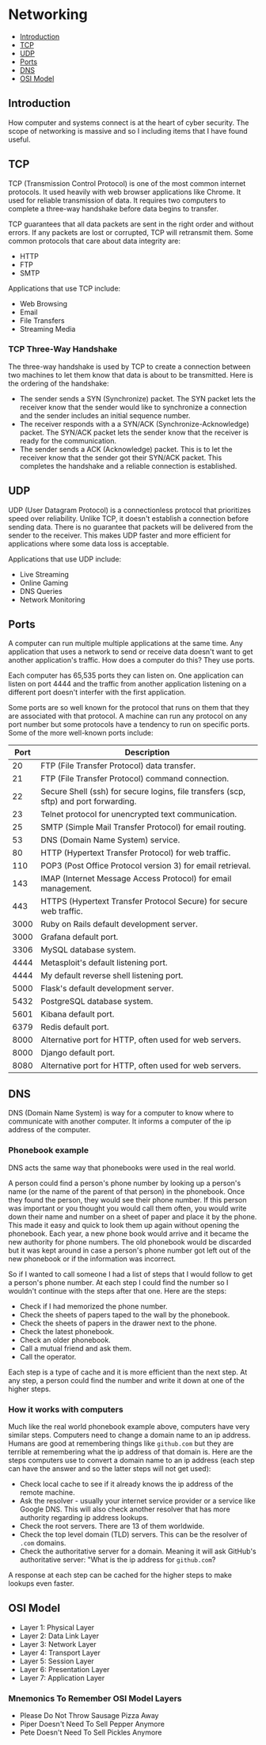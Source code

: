 # Networking

- [Introduction](#introduction)
- [TCP](#tcp)
- [UDP](#udp)
- [Ports](#ports)
- [DNS](#dns)
- [OSI Model](#osi-model)

## Introduction

How computer and systems connect is at the heart of cyber security. The scope of networking is massive and so I including items that I have found useful.

## TCP

TCP (Transmission Control Protocol) is one of the most common internet protocols. It used heavily with web browser applications like Chrome. It used for reliable transmission of data. It requires two computers to complete a three-way handshake before data begins to transfer.

TCP guarantees that all data packets are sent in the right order and without errors. If any packets are lost or corrupted, TCP will retransmit them. Some common protocols that care about data integrity are:

- HTTP
- FTP
- SMTP

Applications that use TCP include:

- Web Browsing
- Email
- File Transfers
- Streaming Media

### TCP Three-Way Handshake

The three-way handshake is used by TCP to create a connection between two machines to let them know that data is about to be transmitted. Here is the ordering of the handshake:

- The sender sends a SYN (Synchronize) packet. The SYN packet lets the receiver know that the sender would like to synchronize a connection and the sender includes an initial sequence number.
- The receiver responds with a a SYN/ACK (Synchronize-Acknowledge) packet. The SYN/ACK packet lets the sender know that the receiver is ready for the communication.
- The sender sends a ACK (Acknowledge) packet. This is to let the receiver know that the sender got their SYN/ACK packet. This completes the handshake and a reliable connection is established.

## UDP

UDP (User Datagram Protocol) is a connectionless protocol that prioritizes speed over reliability. Unlike TCP, it doesn't establish a connection before sending data. There is no guarantee that packets will be delivered from the sender to the receiver. This makes UDP faster and more efficient for applications where some data loss is acceptable.

Applications that use UDP include:

- Live Streaming
- Online Gaming
- DNS Queries
- Network Monitoring

## Ports

A computer can run multiple multiple applications at the same time. Any application that uses a network to send or receive data doesn't want to get another application's traffic. How does a computer do this? They use ports.

Each computer has 65,535 ports they can listen on. One application can listen on port 4444 and the traffic from another application listening on a different port doesn't interfer with the first application.

Some ports are so well known for the protocol that runs on them that they are associated with that protocol. A machine can run any protocol on any port number but some protocols have a tendency to run on specific ports. Some of the more well-known ports include:

| Port | Description |
| --- | --- |
| 20 | FTP (File Transfer Protocol) data transfer. |
| 21 | FTP (File Transfer Protocol) command connection. |
| 22 | Secure Shell (ssh) for secure logins, file transfers (scp, sftp) and port forwarding. |
| 23 | Telnet protocol for unencrypted text communication. |
| 25 | SMTP (Simple Mail Transfer Protocol) for email routing. |
| 53 | DNS (Domain Name System) service. |
| 80 | HTTP (Hypertext Transfer Protocol) for web traffic. |
| 110 | POP3 (Post Office Protocol version 3) for email retrieval. |
| 143 | IMAP (Internet Message Access Protocol) for email management. |
| 443 | HTTPS (Hypertext Transfer Protocol Secure) for secure web traffic. |
| 3000 | Ruby on Rails default development server. |
| 3000 | Grafana default port. |
| 3306 | MySQL database system. |
| 4444 | Metasploit's default listening port. |
| 4444 | My default reverse shell listening port. |
| 5000 | Flask's default development server. |
| 5432 | PostgreSQL database system. |
| 5601 | Kibana default port. |
| 6379 | Redis default port. |
| 8000 | Alternative port for HTTP, often used for web servers. |
| 8000 | Django default port. |
| 8080 | Alternative port for HTTP, often used for web servers. |

## DNS

DNS (Domain Name System) is way for a computer to know where to communicate with another computer. It informs a computer of the ip address of the computer.

### Phonebook example
DNS acts the same way that phonebooks were used in the real world.

A person could find a person's phone number by looking up a person's name (or the name of the parent of that person) in the phonebook. Once they found the person, they would see their phone number. If this person was important or you thought you would call them often, you would write down their name and number on a sheet of paper and place it by the phone. This made it easy and quick to look them up again without opening the phonebook. Each year, a new phone book would arrive and it became the new authority for phone numbers. The old phonebook would be discarded but it was kept around in case a person's phone number got left out of the new phonebook or if the information was incorrect.

So if I wanted to call someone I had a list of steps that I would follow to get a person's phone number. At each step I could find the number so I wouldn't continue with the steps after that one. Here are the steps:

- Check if I had memorized the phone number.
- Check the sheets of papers taped to the wall by the phonebook.
- Check the sheets of papers in the drawer next to the phone.
- Check the latest phonebook.
- Check an older phonebook.
- Call a mutual friend and ask them.
- Call the operator.

Each step is a type of cache and it is more efficient than the next step. At any step, a person could find the number and write it down at one of the higher steps.

### How it works with computers

Much like the real world phonebook example above, computers have very similar steps. Computers need to change a domain name to an ip address. Humans are good at remembering things like `github.com` but they are terrible at remembering what the ip address of that domain is. Here are the steps computers use to convert a domain name to an ip address (each step can have the answer and so the latter steps will not get used):

- Check local cache to see if it already knows the ip address of the remote machine.
- Ask the resolver - usually your internet service provider or a service like Google DNS. This will also check another resolver that has more authority regarding ip address lookups.
- Check the root servers. There are 13 of them worldwide.
- Check the top level domain (TLD) servers. This can be the resolver of `.com` domains.
- Check the authoritative server for a domain. Meaning it will ask GitHub's authoritative server: "What is the ip address for `github.com`?

A response at each step can be cached for the higher steps to make lookups even faster.

## OSI Model

- Layer 1: Physical Layer
- Layer 2: Data Link Layer
- Layer 3: Network Layer
- Layer 4: Transport Layer
- Layer 5: Session Layer
- Layer 6: Presentation Layer
- Layer 7: Application Layer

### Mnemonics To Remember OSI Model Layers

- Please Do Not Throw Sausage Pizza Away
- Piper Doesn't Need To Sell Pepper Anymore
- Pete Doesn't Need To Sell Pickles Anymore
